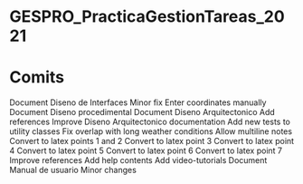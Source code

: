 # GESPRO_PracticaGestionTareas_2021
# Comits

Document Diseno de Interfaces
Minor fix 
Enter coordinates manually 
Document Diseno procedimental 
Document Diseno Arquitectonico 
Add references 
Improve Diseno Arquitectonico documentation 
Add new tests to utility classes 
Fix overlap with long weather conditions 
Allow multiline notes 
Convert to latex points 1 and 2 
Convert to latex point 3 
Convert to latex point 4 
Convert to latex point 5 
Convert to latex point 6 
Convert to latex point 7 
Improve references 
Add help contents
Add video-tutorials 
Document Manual de usuario
Minor changes 
